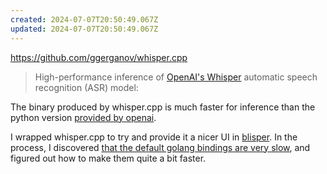 ```yaml
---
created: 2024-07-07T20:50:49.067Z
updated: 2024-07-07T20:50:49.067Z
---
```

https://github.com/ggerganov/whisper.cpp

> High-performance inference of [OpenAI's Whisper](https://github.com/openai/whisper) automatic speech recognition (ASR) model:

The binary produced by whisper.cpp is much faster for inference than the python version [provided by openai](https://github.com/openai/whisper).

I wrapped whisper.cpp to try and provide it a nicer UI in [blisper](https://github.com/llimllib/blisper). In the process, I discovered [that the default golang bindings are very slow](https://github.com/ggerganov/whisper.cpp/discussions/312#discussioncomment-6307234), and figured out how to make them quite a bit faster.